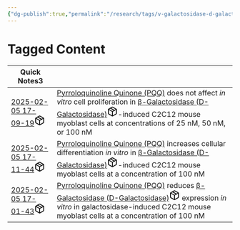 ```yaml
---
{"dg-publish":true,"permalink":"/research/tags/v-galactosidase-d-galactosidase/","updated":"2025-02-05T17:08:00-05:00"}
---
```


# Tagged Content
<div><table class="dataview table-view-table"><thead class="table-view-thead"><tr class="table-view-tr-header"><th class="table-view-th"><span>Quick Notes</span><span class="dataview small-text">3</span></th><th class="table-view-th"><span></span></th></tr></thead><tbody class="table-view-tbody"><tr><td><span><a data-tooltip-position="top" aria-label="Research/Quick Notes/2025-02-05 17-09-19.md" data-href="Research/Quick Notes/2025-02-05 17-09-19.md" href="Research/Quick Notes/2025-02-05 17-09-19.md" class="internal-link" target="_blank" rel="noopener nofollow" fileclass-name="Research Links">2025-02-05 17-09-19</a><a class="metadata-menu fileclass-icon"><svg xmlns="http://www.w3.org/2000/svg" width="24" height="24" viewBox="0 0 24 24" fill="none" stroke="currentColor" stroke-width="2" stroke-linecap="round" stroke-linejoin="round" class="svg-icon lucide-package"><path d="m7.5 4.27 9 5.15"></path><path d="M21 8a2 2 0 0 0-1-1.73l-7-4a2 2 0 0 0-2 0l-7 4A2 2 0 0 0 3 8v8a2 2 0 0 0 1 1.73l7 4a2 2 0 0 0 2 0l7-4A2 2 0 0 0 21 16Z"></path><path d="m3.3 7 8.7 5 8.7-5"></path><path d="M12 22V12"></path></svg></a></span></td><td><span><a data-href="Pyrroloquinoline Quinone (PQQ)" href="Pyrroloquinoline Quinone (PQQ)" class="internal-link" target="_blank" rel="noopener nofollow">Pyrroloquinoline Quinone (PQQ)</a> does not affect <em>in vitro</em> cell proliferation in <a data-href="β-Galactosidase (D-Galactosidase)" href="β-Galactosidase (D-Galactosidase)" class="internal-link" target="_blank" rel="noopener nofollow" fileclass-name="Research Links">β-Galactosidase (D-Galactosidase)</a><a class="metadata-menu fileclass-icon"><svg xmlns="http://www.w3.org/2000/svg" width="24" height="24" viewBox="0 0 24 24" fill="none" stroke="currentColor" stroke-width="2" stroke-linecap="round" stroke-linejoin="round" class="svg-icon lucide-package"><path d="m7.5 4.27 9 5.15"></path><path d="M21 8a2 2 0 0 0-1-1.73l-7-4a2 2 0 0 0-2 0l-7 4A2 2 0 0 0 3 8v8a2 2 0 0 0 1 1.73l7 4a2 2 0 0 0 2 0l7-4A2 2 0 0 0 21 16Z"></path><path d="m3.3 7 8.7 5 8.7-5"></path><path d="M12 22V12"></path></svg></a>-induced C2C12 mouse myoblast cells at concentrations of 25 nM, 50 nM, or 100 nM</span></td></tr><tr><td><span><a data-tooltip-position="top" aria-label="Research/Quick Notes/2025-02-05 17-11-44.md" data-href="Research/Quick Notes/2025-02-05 17-11-44.md" href="Research/Quick Notes/2025-02-05 17-11-44.md" class="internal-link" target="_blank" rel="noopener nofollow" fileclass-name="Research Links">2025-02-05 17-11-44</a><a class="metadata-menu fileclass-icon"><svg xmlns="http://www.w3.org/2000/svg" width="24" height="24" viewBox="0 0 24 24" fill="none" stroke="currentColor" stroke-width="2" stroke-linecap="round" stroke-linejoin="round" class="svg-icon lucide-package"><path d="m7.5 4.27 9 5.15"></path><path d="M21 8a2 2 0 0 0-1-1.73l-7-4a2 2 0 0 0-2 0l-7 4A2 2 0 0 0 3 8v8a2 2 0 0 0 1 1.73l7 4a2 2 0 0 0 2 0l7-4A2 2 0 0 0 21 16Z"></path><path d="m3.3 7 8.7 5 8.7-5"></path><path d="M12 22V12"></path></svg></a></span></td><td><span><a data-href="Pyrroloquinoline Quinone (PQQ)" href="Pyrroloquinoline Quinone (PQQ)" class="internal-link" target="_blank" rel="noopener nofollow">Pyrroloquinoline Quinone (PQQ)</a> increases cellular differentiation <em>in vitro</em> in <a data-href="β-Galactosidase (D-Galactosidase)" href="β-Galactosidase (D-Galactosidase)" class="internal-link" target="_blank" rel="noopener nofollow" fileclass-name="Research Links">β-Galactosidase (D-Galactosidase)</a><a class="metadata-menu fileclass-icon"><svg xmlns="http://www.w3.org/2000/svg" width="24" height="24" viewBox="0 0 24 24" fill="none" stroke="currentColor" stroke-width="2" stroke-linecap="round" stroke-linejoin="round" class="svg-icon lucide-package"><path d="m7.5 4.27 9 5.15"></path><path d="M21 8a2 2 0 0 0-1-1.73l-7-4a2 2 0 0 0-2 0l-7 4A2 2 0 0 0 3 8v8a2 2 0 0 0 1 1.73l7 4a2 2 0 0 0 2 0l7-4A2 2 0 0 0 21 16Z"></path><path d="m3.3 7 8.7 5 8.7-5"></path><path d="M12 22V12"></path></svg></a>-induced C2C12 mouse myoblast cells at a concentration of 100 nM</span></td></tr><tr><td><span><a data-tooltip-position="top" aria-label="Research/Quick Notes/2025-02-05 17-01-43.md" data-href="Research/Quick Notes/2025-02-05 17-01-43.md" href="Research/Quick Notes/2025-02-05 17-01-43.md" class="internal-link" target="_blank" rel="noopener nofollow" fileclass-name="Research Links">2025-02-05 17-01-43</a><a class="metadata-menu fileclass-icon"><svg xmlns="http://www.w3.org/2000/svg" width="24" height="24" viewBox="0 0 24 24" fill="none" stroke="currentColor" stroke-width="2" stroke-linecap="round" stroke-linejoin="round" class="svg-icon lucide-package"><path d="m7.5 4.27 9 5.15"></path><path d="M21 8a2 2 0 0 0-1-1.73l-7-4a2 2 0 0 0-2 0l-7 4A2 2 0 0 0 3 8v8a2 2 0 0 0 1 1.73l7 4a2 2 0 0 0 2 0l7-4A2 2 0 0 0 21 16Z"></path><path d="m3.3 7 8.7 5 8.7-5"></path><path d="M12 22V12"></path></svg></a></span></td><td><span><a data-href="Pyrroloquinoline Quinone (PQQ)" href="Pyrroloquinoline Quinone (PQQ)" class="internal-link" target="_blank" rel="noopener nofollow">Pyrroloquinoline Quinone (PQQ)</a> reduces <a data-href="β-Galactosidase (D-Galactosidase)" href="β-Galactosidase (D-Galactosidase)" class="internal-link" target="_blank" rel="noopener nofollow" fileclass-name="Research Links">β-Galactosidase (D-Galactosidase)</a><a class="metadata-menu fileclass-icon"><svg xmlns="http://www.w3.org/2000/svg" width="24" height="24" viewBox="0 0 24 24" fill="none" stroke="currentColor" stroke-width="2" stroke-linecap="round" stroke-linejoin="round" class="svg-icon lucide-package"><path d="m7.5 4.27 9 5.15"></path><path d="M21 8a2 2 0 0 0-1-1.73l-7-4a2 2 0 0 0-2 0l-7 4A2 2 0 0 0 3 8v8a2 2 0 0 0 1 1.73l7 4a2 2 0 0 0 2 0l7-4A2 2 0 0 0 21 16Z"></path><path d="m3.3 7 8.7 5 8.7-5"></path><path d="M12 22V12"></path></svg></a> expression <em>in vitro</em> in galactosidase-induced C2C12 mouse myoblast cells at a concentration of 100 nM</span></td></tr></tbody></table></div>

